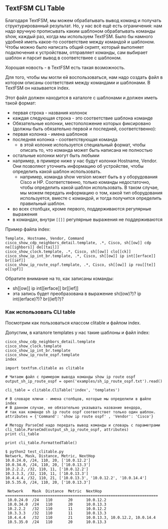 ## TextFSM CLI Table

Благодаря TextFSM, мы можем обрабатывать вывод команд и получать структурированный результат. Но, у нас всё ещё есть ограничения: нам надо вручную прописывать каким шаблоном обрабатывать команды show, каждый раз, когда мы используем TextFSM. Было бы намного удобней иметь какое-то соответствие между командой и шаблоном. Чтобы можно было написать общий скрипт, который выполняет подключения к устройствам, отправляет команды, сам выбирает шаблон и парсит вывод в соответствиее с шаблоном.

Хорошая новость - в TextFSM есть такая возможность.

Для того, чтобы мы могли ей воспользоваться, нам надо создать файл в котором описаны соответствия между командами и шаблонами. В TextFSM он называется index.

Этот файл должен находится в каталоге с шаблонами и должен иметь такой формат:
* первая строка - названия колонок
* каждая следующая строка - это соответствие шаблона команде
* Обязательные колонки, местоположение которых фиксировано (должны быть обязательно первой и последней, соответственно):
 * первая колонка - имена шаблонов
 * последняя колонка - соответствующая команда
   * в этой колонке используется специальный формат, чтобы описать то, что команда может быть написана не полностью
* остальные колонки могут быть любыми
 * например, в примере ниже у нас будут колонки Hostname, Vendor. Они позволяют уточнить информацию об устройстве, чтобы определить какой шаблон использовать.
   * например, команда show version может быть в у оборудования Cisco и HP. Соответственно, только команды недостаточно, чтобы определить какой шаблон использовать. В таком случае, мы можем передать информацию о том, какой тип оборудования используется, вместе с командой, и тогда получится определить правильный шаблон.
* во всех столбцах, кроме первого, поддерживаются регулярные выражения
 * в командах, внутри ```[[]]``` регулярные выражения не поддерживаются

Пример файла index:
```
Template, Hostname, Vendor, Command
cisco_show_cdp_neighbors_detail.template, .*, Cisco, sh[[ow]] cdp ne[[ighbors]] de[[tail]]
cisco_show_clock.template, .*, Cisco, sh[[ow]] clo[[ck]]
cisco_show_ip_int_br.template, .*, Cisco, sh[[ow]] ip int[[erface]] br[[ief]]
cisco_show_ip_route_ospf.template, .*, Cisco, sh[[ow]] ip rou[[te]] o[[spf]]
```

Обратите внимание на то, как записаны команды:
* sh[[ow]] ip int[[erface]] br[[ief]]
 * эта запись будет преобразована в выражение sh((ow)?)? ip int((erface)?)? br((ief)?)?


### Как использовать CLI table

Посмотрим как пользоваться классом clitable и файлом index.

Допустим, в каталоге templates у нас такие шаблоны и файл index:
```
cisco_show_cdp_neighbors_detail.template
cisco_show_clock.template
cisco_show_ip_int_br.template
cisco_show_ip_route_ospf.template
index
```


```
import textfsm.clitable as clitable

# Читаем файл с примером вывода команды show ip route ospf
output_sh_ip_route_ospf = open('examples/sh_ip_route_ospf.txt').read()

cli_table = clitable.CliTable('index', 'templates')

# В словаре ключи - имена столбцов, которые мы определили в файле index
# В данном случае, не обязательно указывать название вендора,
# так как команде sh ip route ospf соответствет только один шаблон. 
attributes = {'Command': 'show ip route ospf' , 'Vendor': 'Cisco'}

# Методу ParseCmd надо передать вывод команды и словарь с параметрами
cli_table.ParseCmd(output_sh_ip_route_ospf, attributes)
print cli_table

print cli_table.FormattedTable()
```

```
$ python2 test_clitable.py
Network, Mask, Distance, Metric, NextHop
10.0.24.0, /24, 110, 20, ['10.0.12.2']
10.0.34.0, /24, 110, 20, ['10.0.13.3']
10.2.2.2, /32, 110, 11, ['10.0.12.2']
10.3.3.3, /32, 110, 11, ['10.0.13.3']
10.4.4.4, /32, 110, 21, ['10.0.13.3', '10.0.12.2', '10.0.14.4']
10.5.35.0, /24, 110, 20, ['10.0.13.3']

 Network    Mask  Distance  Metric  NextHop
====================================================================
 10.0.24.0  /24   110       20      10.0.12.2
 10.0.34.0  /24   110       20      10.0.13.3
 10.2.2.2   /32   110       11      10.0.12.2
 10.3.3.3   /32   110       11      10.0.13.3
 10.4.4.4   /32   110       21      10.0.13.3, 10.0.12.2, 10.0.14.4
 10.5.35.0  /24   110       20      10.0.13.3
```
